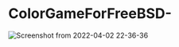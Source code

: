 # ColorGameForFreeBSD-
![Screenshot from 2022-04-02 22-36-36](https://user-images.githubusercontent.com/52569279/161402058-ae45926c-f20a-4ccb-92c3-07d05252110b.png)
